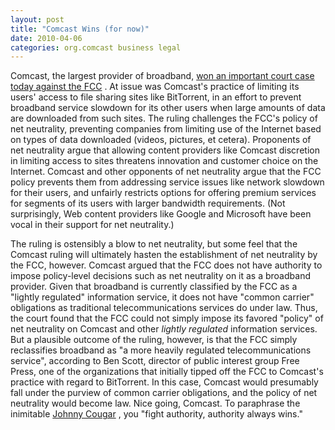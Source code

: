 ```yaml
---
layout: post
title: "Comcast Wins (for now)"
date: 2010-04-06
categories: org.comcast business legal
---
```


Comcast, the largest provider of broadband, [won an important court case today
against the
FCC](http://www.nytimes.com/2010/04/07/technology/07net.html?partner=rss&emc=rss&src=igw)
. At issue was Comcast's practice of limiting its users' access to file sharing
sites like BitTorrent, in an effort to prevent broadband service slowdown for
its other users when large amounts of data are downloaded from such sites. The
ruling challenges the FCC's policy of net neutrality, preventing companies from
limiting use of the Internet based on types of data downloaded (videos,
pictures, et cetera). Proponents of net neutrality argue that allowing content
providers like Comcast discretion in limiting access to sites threatens
innovation and customer choice on the Internet. Comcast and other opponents of
net neutrality argue that the FCC policy prevents them from addressing service
issues like network slowdown for their users, and unfairly restricts options for
offering premium services for segments of its users with larger bandwidth
requirements. (Not surprisingly, Web content providers like Google and
Microsoft have been vocal in their support for net neutrality.)

The ruling is ostensibly a blow to net neutrality, but some feel that the
Comcast ruling will ultimately hasten the establishment of net neutrality by the
FCC, however. Comcast argued that the FCC does not have authority to impose
policy-level decisions such as net neutrality on it as a broadband provider. 
Given that broadband is currently classified by the FCC as a "lightly regulated"
information service, it does not have "common carrier" obligations as
traditional telecommunications services do under law. Thus, the court found
that the FCC could not simply impose its favored "policy" of net neutrality on
Comcast and other _lightly regulated_ information services. But a plausible
outcome of the ruling, however, is that the FCC simply reclassifies broadband as
"a more heavily regulated telecommunications service", according to Ben Scott,
director of public interest group Free Press, one of the organizations that
initially tipped off the FCC to Comcast's practice with regard to BitTorrent. 
In this case, Comcast would presumably fall under the purview of common carrier
obligations, and the policy of net neutrality would become law. Nice going,
Comcast. To paraphrase the inimitable [Johnny
Cougar](http://www.mellencamp.com/) , you "fight authority, authority always
wins."